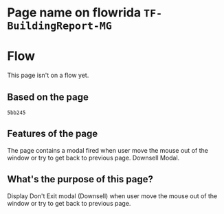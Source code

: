 # Page name on flowrida `TF-BuildingReport-MG`

# Flow
This page isn't on a flow yet.

## Based on the page
`5bb245`

## Features of the page
The page contains a modal fired when user move the mouse out of the window or try to get back to previous page. Downsell Modal.

## What's the purpose of this page?
Display Don't Exit modal (Downsell) when user move the mouse out of the window or try to get back to previous page.